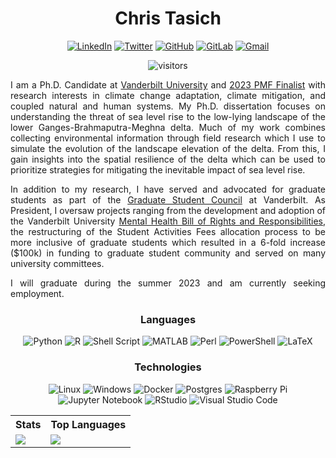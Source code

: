 <div id="header" align="center">

# Chris Tasich

[![LinkedIn](https://img.shields.io/badge/linkedin-%230077B5.svg?style=for-the-badge&logo=linkedin&logoColor=white&link=https://www.linkedin.com/in/christasich/)](https://www.linkedin.com/in/christasich/)
[![Twitter](https://img.shields.io/badge/Twitter-%231DA1F2.svg?style=for-the-badge&logo=Twitter&logoColor=white&link=https://twitter.com/ctasich)](https://twitter.com/ctasich)
[![GitHub](https://img.shields.io/badge/github-%23121011.svg?style=for-the-badge&logo=github&logoColor=white)](https://github.com/christasich)
[![GitLab](https://img.shields.io/badge/gitlab-%23181717.svg?style=for-the-badge&logo=gitlab&logoColor=white)](https://gitlab.jgilligan.org/chris)
[![Gmail](https://img.shields.io/badge/Gmail-D14836?style=for-the-badge&logo=gmail&logoColor=white&link=mailto:chris.tasich@gmail.com)](mailto:chris.tasich@gmail.com)

![visitors](https://visitor-badge.glitch.me/badge?page_id=christasich.christasich&style=for-the-badge)

<div align="justify">

I am a Ph.D. Candidate at [Vanderbilt University](https://www.vanderbilt.edu/) and [2023 PMF Finalist](https://www.opm.gov/news/releases/2023/02/release-us-office-of-personnel-management-announces-finalists-for-class-of-2023-presidential-management-fellows/) with research interests in climate change adaptation, climate mitigation, and coupled natural and human systems. My Ph.D. dissertation focuses on understanding the threat of sea level rise to the low-lying landscape of the lower Ganges-Brahmaputra-Meghna delta. Much of my work combines collecting environmental information through field research which I use to simulate the evolution of the landscape elevation of the delta. From this, I gain insights into the spatial resilience of the delta which can be used to prioritize strategies for mitigating the inevitable impact of sea level rise.

In addition to my research, I have served and advocated for graduate students as part of the [Graduate Student Council](https://studentorg.vanderbilt.edu/gsc/) at Vanderbilt. As President, I oversaw projects ranging from the development and adoption of the Vanderbilt University [Mental Health Bill of Rights and Responsibilities](https://gradschool.vanderbilt.edu/students/current/mhborr.php), the restructuring of the Student Activities Fees allocation process to be more inclusive of graduate students which resulted in a 6-fold increase ($100k) in funding to graduate student community and served on many university committees.

I will graduate during the summer 2023 and am currently seeking employment.

</div>

### Languages

![Python](https://img.shields.io/badge/python-3670A0?style=for-the-badge&logo=python&logoColor=ffdd54)
![R](https://img.shields.io/badge/r-%23276DC3.svg?style=for-the-badge&logo=r&logoColor=white)
![Shell Script](https://img.shields.io/badge/shell_script-%23121011.svg?style=for-the-badge&logo=gnu-bash&logoColor=white)
![MATLAB](https://img.shields.io/badge/MATLAB-0169a5?style=for-the-badge&logo=MATLAB&logoColor=white)
![Perl](https://img.shields.io/badge/perl-%2339457E.svg?style=for-the-badge&logo=perl&logoColor=white)
![PowerShell](https://img.shields.io/badge/PowerShell-%235391FE.svg?style=for-the-badge&logo=powershell&logoColor=white)
![LaTeX](https://img.shields.io/badge/latex-%23008080.svg?style=for-the-badge&logo=latex&logoColor=white)

### Technologies

![Linux](https://img.shields.io/badge/Linux-FCC624?style=for-the-badge&logo=linux&logoColor=black)
![Windows](https://img.shields.io/badge/Windows-0078D6?style=for-the-badge&logo=windows&logoColor=white)
![Docker](https://img.shields.io/badge/docker-%230db7ed.svg?style=for-the-badge&logo=docker&logoColor=white)
![Postgres](https://img.shields.io/badge/postgres-%23316192.svg?style=for-the-badge&logo=postgresql&logoColor=white)
![Raspberry Pi](https://img.shields.io/badge/-RaspberryPi-C51A4A?style=for-the-badge&logo=Raspberry-Pi)
![Jupyter Notebook](https://img.shields.io/badge/jupyter-%23FA0F00.svg?style=for-the-badge&logo=jupyter&logoColor=white)
![RStudio](https://img.shields.io/badge/RStudio-4285F4?style=for-the-badge&logo=rstudio&logoColor=white)
![Visual Studio Code](https://img.shields.io/badge/Visual%20Studio%20Code-0078d7.svg?style=for-the-badge&logo=visual-studio-code&logoColor=white)

<table>
  <tr>
    <tr>
    <th>Stats</th>
    <th>Top Languages</th>
<!--     <th>Weekly Stats</th> -->
  </tr>
    <td><img align=center valign=top src="https://github-readme-stats.vercel.app/api?username=christasich&show_icons=true&theme=transparent&hide_border=true&hide_title=true"/></td>
    <td><img align=center valign=top src="https://github-readme-stats.vercel.app/api/top-langs/?username=christasich&theme=transparent&hide_border=true&layout=compact&hide=jupyter%20notebook,tex&exclude_repo=bng_arsenic&hide_title=true"/></td>
<!--     <td><img align=center valign=top src="https://github-readme-stats.vercel.app/api/wakatime?username=christasich&theme=transparent&hide_border=true&custom_title=Activity&layout=compact&hide_title=true"/></td> -->
  </tr>
</table>
